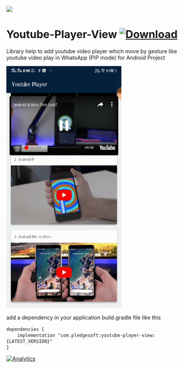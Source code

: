  <a href='https://bintray.com/pledgesoft/youtube-player-view/com.vinay.youtubeplayer?source=watch' alt='Get automatic notifications about new "com.vinay.youtubeplayer" versions'><img src='https://www.bintray.com/docs/images/bintray_badge_color.png'></a>
 # Youtube-Player-View [ ![Download](https://api.bintray.com/packages/pledgesoft/youtube-player-view/com.vinay.youtubeplayer/images/download.svg) ](https://bintray.com/pledgesoft/youtube-player-view/com.vinay.youtubeplayer/_latestVersion)

Library help to add youtube video player which move by gesture like youtube video play in WhatsApp (PIP mode) for Android Project

![](https://raw.githubusercontent.com/VinayRathod/Youtube-Player-View/master/youtubeplayerPIP.gif)

add a dependency in your application build.gradle file like this
``` 
dependencies {
    implementation "com.pledgesoft:youtube-player-view:{LATEST_VERSION}"
}
```


[![Analytics](https://ga-beacon.appspot.com/UA-136409797-5/Youtube-Player-View)](https://github.com/VinayRathod)

